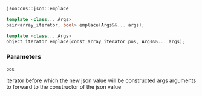 ```c++
jsoncons::json::emplace

template <class... Args>
pair<array_iterator, bool> emplace(Args&&... args);

template <class... Args>
object_iterator emplace(const_array_iterator pos, Args&&... args);
```

### Parameters

    pos
iterator before which the new json value will be constructed
    args
arguments to forward to the constructor of the json value
